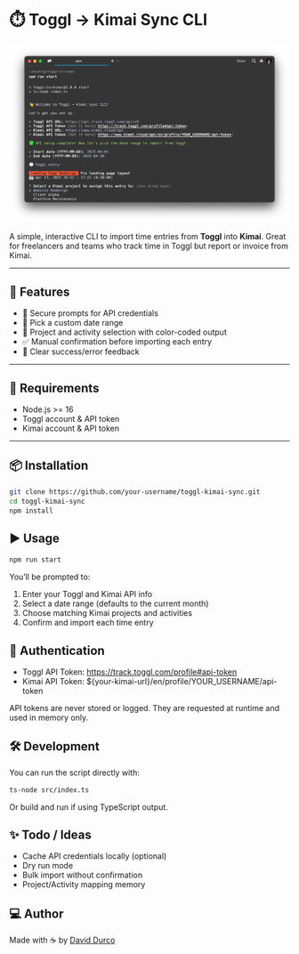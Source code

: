 # ⏱️ Toggl → Kimai Sync CLI

![Demo Screenshot](./demo.png)

A simple, interactive CLI to import time entries from **Toggl** into **Kimai**. Great for freelancers and teams who track time in Toggl but report or invoice from Kimai.

---

## 🚀 Features

- 🔐 Secure prompts for API credentials
- 📅 Pick a custom date range
- 🎨 Project and activity selection with color-coded output
- ✅ Manual confirmation before importing each entry
- 🧪 Clear success/error feedback

---

## 🧰 Requirements

- Node.js >= 16
- Toggl account & API token
- Kimai account & API token

---

## 📦 Installation

```bash
git clone https://github.com/your-username/toggl-kimai-sync.git
cd toggl-kimai-sync
npm install
```

## ▶️ Usage

```bash
npm run start
```
You’ll be prompted to:
1.	Enter your Toggl and Kimai API info
2.	Select a date range (defaults to the current month)
3.	Choose matching Kimai projects and activities
4.	Confirm and import each time entry

## 🔐 Authentication
- Toggl API Token: https://track.toggl.com/profile#api-token
- Kimai API Token: ${your-kimai-url}/en/profile/YOUR_USERNAME/api-token

API tokens are never stored or logged. They are requested at runtime and used in memory only.

## 🛠️ Development

You can run the script directly with:
```bash
ts-node src/index.ts
```
Or build and run if using TypeScript output.

## ✨ Todo / Ideas
- Cache API credentials locally (optional)
- Dry run mode
- Bulk import without confirmation
- Project/Activity mapping memory

## ‍💻 Author

Made with ☕ by [David Durco](https://x.com/durcodavid)

